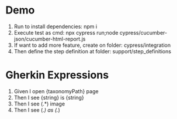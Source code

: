 # Demo
1. Run to install dependencies: npm i
2. Execute test as cmd: npx cypress run;node cypress/cucumber-json/cucumber-html-report.js 
4. If want to add more feature, create on folder: cypress/integration
5. Then define the step definition at folder: support/step_definitions
# Gherkin Expressions 
1. Given I open {taxonomyPath} page
2. Then I see {string} is {string}
3. Then I see (.*) image
4. Then I see (.*) as (.*)
  

